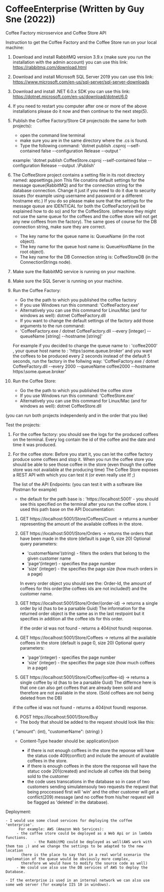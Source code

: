 # CoffeeEnterprise (Written by Guy Sne (2022))
Coffee Factory microservice and Coffee Store API


Instruction to get the Coffee Factory and the Coffee Store run on your local machine:

1. Download and install RabbitMQ version 3.9.x  (make sure you run the installation with the admin account)
   you can use this link: https://rabbitmq.com/download.html

2. Download and install Microsoft SQL Server 2019 
   you can use this link: https://www.microsoft.com/en-us/sql-server/sql-server-downloads

3. Download and install .NET 6.0.x SDK
   you can use this link: https://dotnet.microsoft.com/en-us/download/dotnet/6.0

4. If you need to restart you computer after one or more of the above installations please do it now and then continue to the next step(5).

5. Publish the Coffee Factory/Store C# projects(do the same for both projects):
   - open the command line terminal
   - make sure you are in the same directory where the <project-name>.cs is found.
   - Type the following command:
   'dotnet publish <project-name>.csproj --self-contained false --configuration Release --output <the path in which you want the project to be published>'
   
   example:
   'dotnet publish CoffeeStore.csproj --self-contained false --configuration Release --output .\Publish'

5. The CoffeeStore project contains a setting file in its root directory named: appsettings.json
   This file conatins default settings for the message queue(RabbitMQ) and for the connection string for the database connection.
   Change it just if you need to do it due to security issues (for example using username and password or a different hostname etc.)
   If you do so please make sure that the settings for the message queue are IDENTICAL for both the CoffeeFactory(will be explained how to do so) and for the CoffeeStore.
   (otherwise they might not use the same queue for the coffees and the coffee store will not get any new coffees from the factory).
   The same goes of course for the DB connection string, make sure they are correct.
   
   - The key name for the queue name is: QueueName (in the root object).
   - The key name for the queue host name is: QueueHostName (in the root object).
   - The key name for the DB Connection string is: CoffeeStoreDB (in the ConnectionStrings node).

6. Make sure the RabbitMQ service is running on your machine.

7. Make sure the SQL Server is running on your machine.

8. Run the Coffee Factory:
   - Go the the path to which you published the coffee factory
   - If you use Windows run this command: 'CoffeeFactory.exe' 
   - Alternatively you can use this command for Linux/Mac (and for windows as well): dotnet CoffeeFactory.dll
   - If you want to change the default settings of the factory add those arguments to the run command:
   - 'CoffeeFactory.exe / dotnet CoffeeFactory.dll --every [integer] --queueName [string] --hostname [string]'
   
   For example if you decided to change the queue name to : 'coffee2000' , your queue host name to : 'https:\\some.queue.broker' 
   and you want the coffees to be produced every 2 seconds instead of the default 5 seconds, run the factory in the follwing way:
   'CoffeeFactory.exe / dotnet CoffeeFactory.dll --every 2000 --queueName coffee2000 --hostname https:\\some.queue.broker'

9. Run the Coffee Store:
   - Go the the path to which you published the coffee store
   - If you use Windows run this command: 'CoffeeStore.exe' 
   - Alternatively you can use this command for Linux/Mac (and for windows as well): dotnet CoffeeStore.dll

(you can run both projects independenly and in the order that you like)


Test the projects:

1) For the coffee factory: you should see the logs for the produced coffees on the terminal.
   Every log contain the id of the coffee and the date and time it was produced.

2) For the coffee store:
   Before you start it, you can let the coffee factory produce some coffees and stop it.
   When you run the coffee store you should be able to see those coffee in the store (even though the coffee store was not available at the producing time)
   The Coffee Store exposes a REST API with which you can test it (or even really use it! ;)

   The list of the API Endpoints:
    (you can test it with a software like Postman for example)
   
     * the default for the path base is : 'https://localhost:5001' - you should see this specified on the terminal after you run the coffee store.
     I used this path base on the API Documentation:

     1) GET  https://localhost:5001/Store/Coffees/Count -> returns a number representing the amount of the available coffees in the store.
     
     2) GET  https://localhost:5001/Store/Orders -> returns the orders that have been made in the store (default is page 0, size 20)
        Optional query parameters: 
        - 'customerName'(string) - filters the orders that belong to the given customer name
        - 'page'(integer)  - specifies the page number
        - 'size' (integer) - the specifies the page size (how much orders in a page)
        
        In every order object you should see the: Order-Id, the amount of coffees for this order(the coffees ids are not included!) and the customer name.  
     
     3) GET  https://localhost:5001/Store/Order/{order-id} -> returns a single order by id (has to be a parsable Guid)
        The information for the returned order object is the same as in the last restpoint but it specifies in addition all the coffee ids for this order.

        if the order id was not found - returns a 404(not found) response.
    
     4) GET  https://localhost:5001/Store/Coffees -> returns all the available coffees in the store (default is page 0, size 20)
        Optional query parameters: 
        - 'page'(integer)  - specifies the page number
        - 'size' (integer) - the specifies the page size (how much coffees in a page)

     5) GET  https://localhost:5001/Store/Coffee/{coffee-id} -> returns a single coffee by  id (has to be a parsable Guid)
        The differnce here is that one can also get coffees that are already been sold and therefore are not available in the store.
        (Sold coffees are not being deleted from the DB)
        
 	if the coffee id was not found - returns a 404(not found) response.

     6) POST https://localhost:5001/Store/Buy
        
	- The body that should be added to the request should look like this:

	{
		"amount": (int),
		"customerName": (string)
	}

	- Content-Type header should be: application/json

        - if there is not enough coffees in the store the reponse will have the status code 409(conflict) and include the amount of available coffees in the store.
        - if there is enough coffees in the store the response will have the statuc code 201(created) and include all coffee ids that being sold to the customer
        - the code uses transcations in the database so in case of two customers sending simulatensouly two requests the request that being proccessed first will 'win'
          and the other customer will get a conflict(209) message (and no coffee from his/her request will be flagged as 'deleted' in the database).


Deployment:
	
	- I would use some cloud services for deploying the coffee 'enterprise'.
          For example: AWS (Amazon Web Services):
		 - the coffee store could be deployed as a Web Api or in lambda functions.
                 - the RabbitMQ could be deployed as well(AWS work with them too ;) and we change the settings to be adapted to the new location
		   (here is the place to say that in a real world scenario the implemation of the queue would be obviously more complex,
		   therefore we would have to modify the source code as well)
		 - We could use also use the DB services of AWS to deploy the Database.

	- If the enterprise is used in an internal network we can also use some web server (for example IIS 10 in windows).